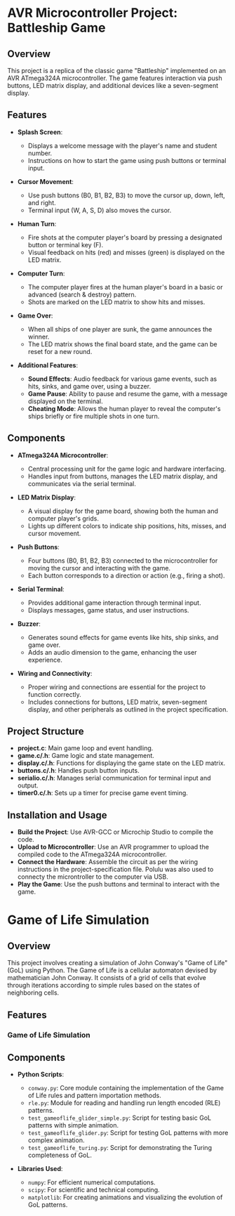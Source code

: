 # AVR Microcontroller Project: Battleship Game

## Overview

This project is a replica of the classic game "Battleship" implemented on an AVR ATmega324A microcontroller. The game features interaction via push buttons, LED matrix display, and additional devices like a seven-segment display. 

## Features

- **Splash Screen**: 
  - Displays a welcome message with the player's name and student number.
  - Instructions on how to start the game using push buttons or terminal input.

- **Cursor Movement**: 
  - Use push buttons (B0, B1, B2, B3) to move the cursor up, down, left, and right.
  - Terminal input (W, A, S, D) also moves the cursor.

- **Human Turn**: 
  - Fire shots at the computer player's board by pressing a designated button or terminal key (F).
  - Visual feedback on hits (red) and misses (green) is displayed on the LED matrix.

- **Computer Turn**: 
  - The computer player fires at the human player's board in a basic or advanced (search & destroy) pattern.
  - Shots are marked on the LED matrix to show hits and misses.

- **Game Over**: 
  - When all ships of one player are sunk, the game announces the winner.
  - The LED matrix shows the final board state, and the game can be reset for a new round.

- **Additional Features**:
  - **Sound Effects**: Audio feedback for various game events, such as hits, sinks, and game over, using a buzzer.
  - **Game Pause**: Ability to pause and resume the game, with a message displayed on the terminal.
  - **Cheating Mode**: Allows the human player to reveal the computer's ships briefly or fire multiple shots in one turn.

## Components

- **ATmega324A Microcontroller**: 
  - Central processing unit for the game logic and hardware interfacing.
  - Handles input from buttons, manages the LED matrix display, and communicates via the serial terminal.

- **LED Matrix Display**: 
  - A visual display for the game board, showing both the human and computer player's grids.
  - Lights up different colors to indicate ship positions, hits, misses, and cursor movement.

- **Push Buttons**: 
  - Four buttons (B0, B1, B2, B3) connected to the microcontroller for moving the cursor and interacting with the game.
  - Each button corresponds to a direction or action (e.g., firing a shot).

- **Serial Terminal**: 
  - Provides additional game interaction through terminal input.
  - Displays messages, game status, and user instructions.

- **Buzzer**: 
  - Generates sound effects for game events like hits, ship sinks, and game over.
  - Adds an audio dimension to the game, enhancing the user experience.

- **Wiring and Connectivity**: 
  - Proper wiring and connections are essential for the project to function correctly.
  - Includes connections for buttons, LED matrix, seven-segment display, and other peripherals as outlined in the project specification.

## Project Structure

- **project.c**: Main game loop and event handling.
- **game.c/.h**: Game logic and state management.
- **display.c/.h**: Functions for displaying the game state on the LED matrix.
- **buttons.c/.h**: Handles push button inputs.
- **serialio.c/.h**: Manages serial communication for terminal input and output.
- **timer0.c/.h**: Sets up a timer for precise game event timing.

## Installation and Usage
- **Build the Project**: Use AVR-GCC or Microchip Studio to compile the code.
- **Upload to Microcontroller**: Use an AVR programmer to upload the compiled code to the ATmega324A microcontroller.
- **Connect the Hardware**: Assemble the circuit as per the wiring instructions in the project-specification file. Polulu was also used to connecty the microntroller to the computer via USB.
- **Play the Game**: Use the push buttons and terminal to interact with the game.

# Game of Life Simulation

## Overview

This project involves creating a simulation of John Conway's "Game of Life" (GoL) using Python. The Game of Life is a cellular automaton devised by mathematician John Conway. It consists of a grid of cells that evolve through iterations according to simple rules based on the states of neighboring cells. 

## Features

### Game of Life Simulation

## Components

- **Python Scripts**:
  - `conway.py`: Core module containing the implementation of the Game of Life rules and pattern importation methods.
  - `rle.py`: Module for reading and handling run length encoded (RLE) patterns.
  - `test_gameoflife_glider_simple.py`: Script for testing basic GoL patterns with simple animation.
  - `test_gameoflife_glider.py`: Script for testing GoL patterns with more complex animation.
  - `test_gameoflife_turing.py`: Script for demonstrating the Turing completeness of GoL.

- **Libraries Used**:
  - `numpy`: For efficient numerical computations.
  - `scipy`: For scientific and technical computing.
  - `matplotlib`: For creating animations and visualizing the evolution of GoL patterns.
